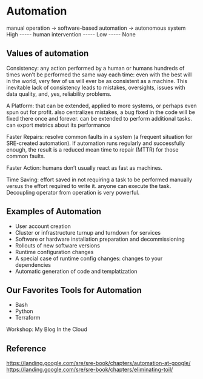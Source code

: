 # Automation

manual operation -> software-based automation -> autonomous system
High ----- human intervention ----- Low ----- None

## Values of automation

Consistency: any action performed by a human or humans hundreds of times won’t be performed the same way each time: even with the best will in the world, very few of us will ever be as consistent as a machine. This inevitable lack of consistency leads to mistakes, oversights, issues with data quality, and, yes, reliability problems.

A Platform: that can be extended, applied to more systems, or perhaps even spun out for profit. also centralizes mistakes, a bug fixed in the code will be fixed there once and forever. can be extended to perform additional tasks. can export metrics about its performance

Faster Repairs: resolve common faults in a system (a frequent situation for SRE-created automation). If automation runs regularly and successfully enough, the result is a reduced mean time to repair (MTTR) for those common faults.

Faster Action: humans don’t usually react as fast as machines.

Time Saving: effort saved in not requiring a task to be performed manually versus the effort required to write it. anyone can execute the task. Decoupling operator from operation is very powerful.

## Examples of Automation

- User account creation
- Cluster or infrastructure turnup and turndown for services
- Software or hardware installation preparation and decommissioning
- Rollouts of new software versions
- Runtime configuration changes
- A special case of runtime config changes: changes to your dependencies
- Automatic generation of code and templatization

## Our Favorites Tools for Automation

- Bash
- Python
- Terraform

Workshop: My Blog In the Cloud

## Reference

https://landing.google.com/sre/sre-book/chapters/automation-at-google/
https://landing.google.com/sre/sre-book/chapters/eliminating-toil/